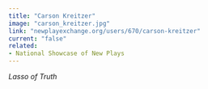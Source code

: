 ```yaml
---
title: "Carson Kreitzer"
image: "carson_kreitzer.jpg"
link: "newplayexchange.org/users/670/carson-kreitzer"
current: "false"
related:
- National Showcase of New Plays
---
```


*Lasso of Truth*
